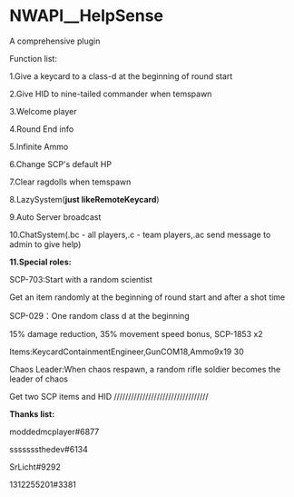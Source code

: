 # NWAPI__HelpSense
A comprehensive plugin

Function list:

1.Give a keycard to a class-d at the beginning of round start

2.Give HID to nine-tailed commander when temspawn

3.Welcome player

4.Round End info

5.Infinite Ammo

6.Change SCP's default HP

7.Clear ragdolls when temspawn

8.LazySystem(**just likeRemoteKeycard**)

9.Auto Server broadcast

10.ChatSystem(.bc - all players,.c - team players,.ac send message to admin to give help)

**11.Special roles:**

SCP-703:Start with a random scientist

Get an item randomly at the beginning of round start and after a shot time

SCP-029：One random class d at the beginning

15% damage reduction, 35% movement speed bonus, SCP-1853 x2

Items:KeycardContainmentEngineer,GunCOM18,Ammo9x19 30

Chaos Leader:When chaos respawn, a random rifle soldier becomes the leader of chaos

Get two SCP items and HID
/////////////////////////////////

**Thanks list:**

moddedmcplayer#6877

sssssssthedev#6134

SrLicht#9292

1312255201#3381
